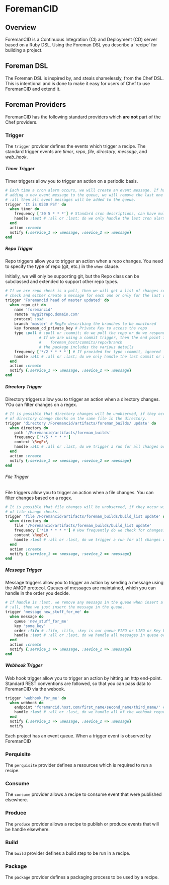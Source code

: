 # ForemanCID
## Overview
ForemanCID is a Continuous Integration (CI) and Deployment (CD) server based on a Ruby DSL. Using the Foreman DSL you describe a 'recipe' for building a project.

## Foreman DSL
The Foreman DSL is inspired by, and steals shamelessly, from the Chef DSL. This is intentional and
is done to make it easy for users of Chef to use ForemanCID and extend it.

## Foreman Providers
ForemanCID has the following standard providers which **are not** part of the Chef providers.

### Trigger
The `trigger` provider defines the events which trigger a recipe.  The standard trigger events are *timer*, *repo*, *file*, *directory*, *message*, and *web_hook*.

##### Timer Trigger
Timer triggers allow you to trigger an action on a periodic basis. 
````ruby
# Each time a cron alarm occurs, we will create an event message. If handle is :last, when
# adding a new event message to the queue, we will remove the last one added; if handle is 
# :all then all event messages will be added to the queue.
trigger 'It is 0530 PST' do
  when timer do
    frequency ['30 5 * * *'] # Standard cron descriptions, can have multiple 
    handle :last # :all or :last; do we only handle the last cron alarm?
  end 
  action :create
  notify {:service_1 => :message, :sevice_2 => :message}
end
````

##### Repo Trigger
Repo triggers allow you to trigger an action when a repo changes. You need to specify the type of repo (git, etc.) in the `when` clause. 

Initially, we will only be supporting git, but the Repo class can be subclassed and extended to support other repo types.
````ruby
# If we are repo check is a poll, then we will get a list of changes committed since our last
# check and either create a message for each one or only for the last one made.
trigger 'Foremancid head of master updated' do
  when repo_git do
    name 'foremancid'
    remote 'mygitrepo.domain.com'
    protocol :ssh
    branch 'master' # RegEx describing the branches to be monitored
    key foreman_cd_private_key # Private Key to access the repo
    type :poll # :poll or :commit; do we poll the repo or do we respond on a commit trigger
               # If we are using a commit trigger, then the end point is
               #    foreman_host/commits/repo/branch 
               # the package includes the various details
    frequency ['*/2 * * * *'] # If provided for type :commit, ignored
    handle :all # :all or :last; do we only handle the last commit or all commits?
  end 
  action :create
  notify {:service_1 => :message, :sevice_2 => :message}
end
````

##### Directory Trigger
Directory triggers allow you to trigger an action when a directory changes. YOu can filter changes on a regex.
````ruby
# It is possible that directory changes will be unobserved, if they occur within the frequency
# of directory change checks on the same file in the directory.
trigger 'directory /Foremancid/artifacts/foreman_builds/ update' do
  when directory do
    path '/Foremancid/artifacts/foreman_builds'
    frequency ['*/5 * * * *']
    context \RegEx\
    handle :all # :all or :last, do we trigger a run for all changes or only the last?
  end
  action :create
  notify {:service_1 => :message, :sevice_2 => :message}
end
````

###### File Trigger
File triggers allow you to trigger an action when a file changes. You can filter changes based on a regex.
````ruby
# It is possible that file changes will be unobserved, if they occur within the frequency
# of file change checks.
trigger 'file /Foremancid/artifacts/foreman_builds/build_list update' do
  when directory do
    file '/Foremancid/artifacts/foreman_builds/build_list update'
    frequency ['*10 * * * *'] # How frequently do we check for changes?
    content \RegEx\
    handle :last # :all or :last, do we trigger a run for all changes we observed or only the last?
  end
  action :create
  notify {:service_1 => :message, :sevice_2 => :message}
end
````

##### Message Trigger
Message triggers allow you to trigger an action by sending a message using the AMQP protocol. Queues of messages are maintained, which you can handle in the order you decide.
````ruby
# If handle is :last, we remove any messags in the queue when insert a new one. If handle is
# :all, then we just insert the message in the queue.
trigger 'message new_stuff_for_me' do
  when message do
    queue 'new_stuff_for_me'
    key 'some_key'
    order :fifo # :fifo, :lifo, :key is our queue FIFO or LIFO or Key based?
    handle :last # :all or :last, do we handle all messages in queue or just the last?
  end
  action :create
  notify {:service_1 => :message, :sevice_2 => :message}
end
````

##### Webhook Trigger
Web hook trigger allow you to trigger an action by hitting an http end-point. Standard REST conventions are followed, so that you can pass data to ForemanCID via the webook.
````ruby
trigger 'webhook_for_me' do
  when webhook do
    endpoint 'foremancid.host.com/first_name/second_name/third_name/' #Define arbitrary endpoint
    handle :last # :all or :last, do we handle all of the webhook requests or just the last received.
  end
  notify {:service_1 => :message, :sevice_2 => :message}
  notify 
````

Each project has an event queue. When a trigger event is observed by ForemanCID

### Perquisite
The `perquisite` provider defines a resources which is required to run a recipe.

### Consume
The `consume` provider allows a recipe to consume event that were published elsewhere.

### Produce
The `produce` provider allows a recipe to publish or produce events that will be handle elsewhere.

### Build
The `build` provider defines a build step to be run in a recipe.

### Package
The `package` provider defines a packaging process to be used by a recipe. 








